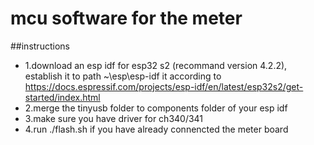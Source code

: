 # mcu software for the meter
##instructions
 * 1.download an esp idf for esp32 s2 (recommand version 4.2.2), establish it to path ~\esp\esp-idf it according to https://docs.espressif.com/projects/esp-idf/en/latest/esp32s2/get-started/index.html
 * 2.merge the tinyusb folder to components folder of your esp idf
 * 3.make sure you have driver for ch340/341
 * 4.run ./flash.sh if you have already connencted the meter board